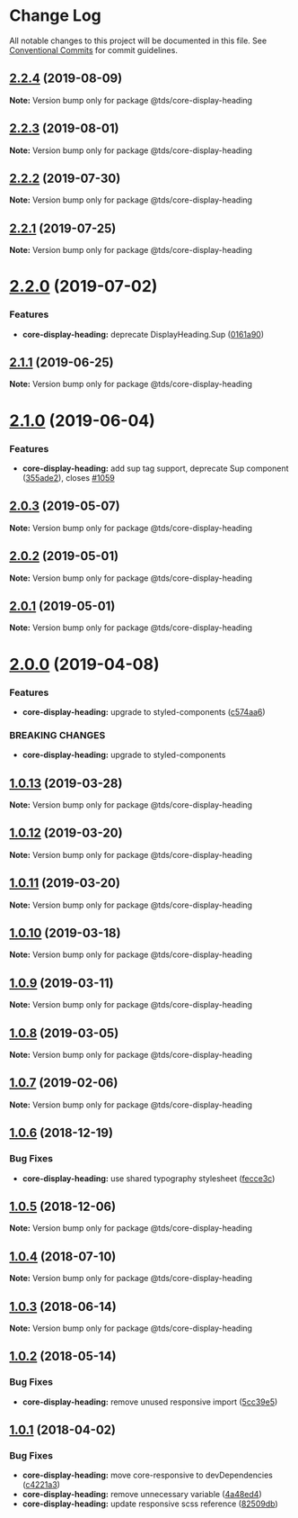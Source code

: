 # Change Log

All notable changes to this project will be documented in this file.
See [Conventional Commits](https://conventionalcommits.org) for commit guidelines.

## [2.2.4](https://github.com/telusdigital/tds/compare/@tds/core-display-heading@2.2.3...@tds/core-display-heading@2.2.4) (2019-08-09)

**Note:** Version bump only for package @tds/core-display-heading





## [2.2.3](https://github.com/telusdigital/tds/compare/@tds/core-display-heading@2.2.2...@tds/core-display-heading@2.2.3) (2019-08-01)

**Note:** Version bump only for package @tds/core-display-heading





## [2.2.2](https://github.com/telusdigital/tds/compare/@tds/core-display-heading@2.2.1...@tds/core-display-heading@2.2.2) (2019-07-30)

**Note:** Version bump only for package @tds/core-display-heading





## [2.2.1](https://github.com/telusdigital/tds/compare/@tds/core-display-heading@2.2.0...@tds/core-display-heading@2.2.1) (2019-07-25)

**Note:** Version bump only for package @tds/core-display-heading





# [2.2.0](https://github.com/telusdigital/tds/compare/@tds/core-display-heading@2.1.1...@tds/core-display-heading@2.2.0) (2019-07-02)


### Features

* **core-display-heading:** deprecate DisplayHeading.Sup ([0161a90](https://github.com/telusdigital/tds/commit/0161a90))





## [2.1.1](https://github.com/telusdigital/tds/compare/@tds/core-display-heading@2.1.0...@tds/core-display-heading@2.1.1) (2019-06-25)

**Note:** Version bump only for package @tds/core-display-heading





# [2.1.0](https://github.com/telusdigital/tds/compare/@tds/core-display-heading@2.0.3...@tds/core-display-heading@2.1.0) (2019-06-04)

### Features

- **core-display-heading:** add sup tag support, deprecate Sup component ([355ade2](https://github.com/telusdigital/tds/commit/355ade2)), closes [#1059](https://github.com/telusdigital/tds/issues/1059)

## [2.0.3](https://github.com/telusdigital/tds/compare/@tds/core-display-heading@2.0.2...@tds/core-display-heading@2.0.3) (2019-05-07)

**Note:** Version bump only for package @tds/core-display-heading

## [2.0.2](https://github.com/telusdigital/tds/compare/@tds/core-display-heading@2.0.1...@tds/core-display-heading@2.0.2) (2019-05-01)

**Note:** Version bump only for package @tds/core-display-heading

## [2.0.1](https://github.com/telusdigital/tds/compare/@tds/core-display-heading@2.0.0...@tds/core-display-heading@2.0.1) (2019-05-01)

**Note:** Version bump only for package @tds/core-display-heading

# [2.0.0](https://github.com/telusdigital/tds/compare/@tds/core-display-heading@1.0.13...@tds/core-display-heading@2.0.0) (2019-04-08)

### Features

- **core-display-heading:** upgrade to styled-components ([c574aa6](https://github.com/telusdigital/tds/commit/c574aa6))

### BREAKING CHANGES

- **core-display-heading:** upgrade to styled-components

## [1.0.13](https://github.com/telusdigital/tds/compare/@tds/core-display-heading@1.0.12...@tds/core-display-heading@1.0.13) (2019-03-28)

**Note:** Version bump only for package @tds/core-display-heading

## [1.0.12](https://github.com/telusdigital/tds/compare/@tds/core-display-heading@1.0.11...@tds/core-display-heading@1.0.12) (2019-03-20)

**Note:** Version bump only for package @tds/core-display-heading

## [1.0.11](https://github.com/telusdigital/tds/compare/@tds/core-display-heading@1.0.10...@tds/core-display-heading@1.0.11) (2019-03-20)

**Note:** Version bump only for package @tds/core-display-heading

## [1.0.10](https://github.com/telusdigital/tds/compare/@tds/core-display-heading@1.0.9...@tds/core-display-heading@1.0.10) (2019-03-18)

**Note:** Version bump only for package @tds/core-display-heading

## [1.0.9](https://github.com/telusdigital/tds/compare/@tds/core-display-heading@1.0.8...@tds/core-display-heading@1.0.9) (2019-03-11)

**Note:** Version bump only for package @tds/core-display-heading

## [1.0.8](https://github.com/telusdigital/tds/compare/@tds/core-display-heading@1.0.7...@tds/core-display-heading@1.0.8) (2019-03-05)

**Note:** Version bump only for package @tds/core-display-heading

## [1.0.7](https://github.com/telusdigital/tds/compare/@tds/core-display-heading@1.0.6...@tds/core-display-heading@1.0.7) (2019-02-06)

**Note:** Version bump only for package @tds/core-display-heading

<a name="1.0.6"></a>

## [1.0.6](https://github.com/telusdigital/tds/compare/@tds/core-display-heading@1.0.5...@tds/core-display-heading@1.0.6) (2018-12-19)

### Bug Fixes

- **core-display-heading:** use shared typography stylesheet ([fecce3c](https://github.com/telusdigital/tds/commit/fecce3c))

<a name="1.0.5"></a>

## [1.0.5](https://github.com/telusdigital/tds/compare/@tds/core-display-heading@1.0.4...@tds/core-display-heading@1.0.5) (2018-12-06)

**Note:** Version bump only for package @tds/core-display-heading

<a name="1.0.4"></a>

## [1.0.4](https://github.com/telusdigital/tds/compare/@tds/core-display-heading@1.0.3...@tds/core-display-heading@1.0.4) (2018-07-10)

**Note:** Version bump only for package @tds/core-display-heading

<a name="1.0.3"></a>

## [1.0.3](https://github.com/telusdigital/tds/compare/@tds/core-display-heading@1.0.2...@tds/core-display-heading@1.0.3) (2018-06-14)

**Note:** Version bump only for package @tds/core-display-heading

<a name="1.0.2"></a>

## [1.0.2](https://github.com/telusdigital/tds/compare/@tds/core-display-heading@1.0.1...@tds/core-display-heading@1.0.2) (2018-05-14)

### Bug Fixes

- **core-display-heading:** remove unused responsive import ([5cc39e5](https://github.com/telusdigital/tds/commit/5cc39e5))

<a name="1.0.1"></a>

## [1.0.1](https://github.com/telusdigital/tds/compare/@tds/core-display-heading@1.0.0...@tds/core-display-heading@1.0.1) (2018-04-02)

### Bug Fixes

- **core-display-heading:** move core-responsive to devDependencies ([c4221a3](https://github.com/telusdigital/tds/commit/c4221a3))
- **core-display-heading:** remove unnecessary variable ([4a48ed4](https://github.com/telusdigital/tds/commit/4a48ed4))
- **core-display-heading:** update responsive scss reference ([82509db](https://github.com/telusdigital/tds/commit/82509db))
